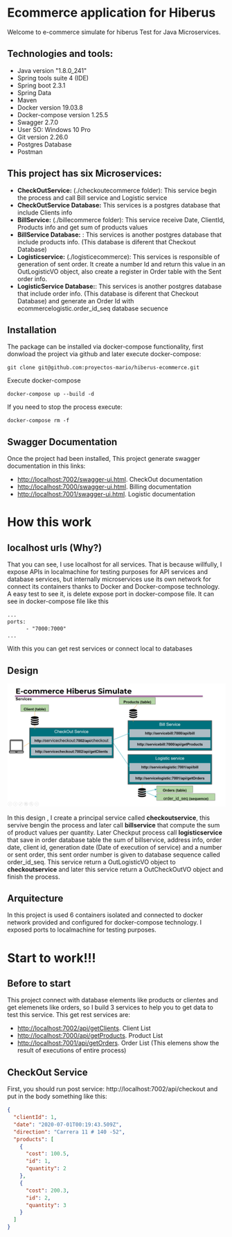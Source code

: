 # Ecommerce application for Hiberus

Welcome to e-commerce simulate for hiberus Test for Java Microservices.

## Technologies and tools:

- Java version "1.8.0_241"
- Spring tools suite 4 (IDE)
- Spring boot 2.3.1
- Spring Data
- Maven
- Docker version 19.03.8
- Docker-compose version 1.25.5
- Swagger 2.7.0
- User SO: Windows 10 Pro
- Git version 2.26.0
- Postgres Database
- Postman


 ## This project has six Microservices:

- **CheckOutService:**  (./checkoutecommerce folder): This service begin the process and call Bill service and Logistic service
- **CheckOutService Database:** This services is a postgres database that include Clients info
- **BillService:** (./billecommerce folder): This service receive Date, ClientId, Products info and get sum of products values
- **BillService Database:** : This services is another postgres database that include products info. (This database is diferent that Checkout Database)
- **Logisticservice:** (./logisticecommerce): This services is responsible of generation of sent order. It create a number Id and return this value in an OutLogisticVO object, also create a register in Order table with the Sent order info.
- **LogisticService Database:**: This services is another postgres database that include order info. (This database is diferent that Checkout Database) and generate an Order Id with ecommercelogistic.order_id_seq database secuence



## Installation

The package can be installed via docker-compose functionality, first donwload the project via github and later execute docker-compose:

```
git clone git@github.com:proyectos-mario/hiberus-ecommerce.git

```
Execute docker-compose

```
docker-compose up --build -d
```

If you need to stop the process execute:

```
docker-compose rm -f
```

## Swagger Documentation

Once the project had been installed,  This project generate swagger documentation in this links:

- [http://localhost:7002/swagger-ui.html](http://localhost:7002/swagger-ui.html). CheckOut documentation
- [http://localhost:7000/swagger-ui.html](http://localhost:7000/swagger-ui.html). Billing documentation
- [http://localhost:7001/swagger-ui.html](http://localhost:7001/swagger-ui.html). Logistic documentation

# How this work

## localhost urls (Why?)

That you can see, I use localhost for all services. That is because willfully, I expose APIs in localmachine for testing purposes for API services and database services, but internally microservices use its own network for connect its containers  thanks to Docker and Docker-compose technology. A easy test to see it,  is delete expose port in docker-compose file. It can see in docker-compose file like this

```
...
ports: 
      - "7000:7000" 
...
```
With this you can get rest services or connect local to databases

## Design

![alt text](https://github.com/proyectos-mario/hiberus-ecommerce/blob/master/images/design.png?raw=true)

In this design , I create a principal service called **checkoutservice**, this servive bengin the process and later call **billservice** that compute the sum of product values per quantity. Later Checkput process call **logisticservice** that save in order database table the sum of billservice, address info, order date, client id, generation date (Date of execution of service) and a number or sent order, this sent order number is given to database sequence called order_id_seq. This service return a OutLogisticVO object to **checkoutservice** and later this service return a OutCheckOutVO object and finish the process.

## Arquitecture

In this project is used 6 containers isolated and connected to docker network provided and configured for docker-compose technology. I exposed ports to localmachine for testing purposes.

# Start to work!!!

## Before to start

This project connect with database elements like products or clientes and get elemenets like orders, so I build 3 services to help you to get data to test this service. This get rest services are:

+ [http://localhost:7002/api/getClients](http://localhost:7002/api/getClients). Client List
+ [http://localhost:7000/api/getProducts](http://localhost:7000/api/getProducts). Product List
+ [http://localhost:7001/api/getOrders](http://localhost:7001/api/getOrders). Order List (This elemens show the result of executions of entire process)


## CheckOut Service


First, you should run post service: http://localhost:7002/api/checkout and put in the body something like this:

```json
{
  "clientId": 1,
  "date": "2020-07-01T00:19:43.509Z",
  "direction": "Carrera 11 # 140 -52",
  "products": [
    {
      "cost": 100.5,
      "id": 1,
      "quantity": 2
    },
    {
      "cost": 200.3,
      "id": 2,
      "quantity": 3
    }
  ]
} 
```

